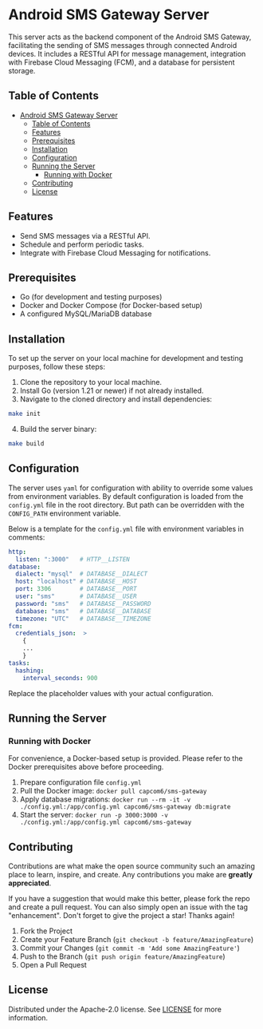 # Android SMS Gateway Server

This server acts as the backend component of the Android SMS Gateway, facilitating the sending of SMS messages through connected Android devices. It includes a RESTful API for message management, integration with Firebase Cloud Messaging (FCM), and a database for persistent storage.

## Table of Contents

- [Android SMS Gateway Server](#android-sms-gateway-server)
  - [Table of Contents](#table-of-contents)
  - [Features](#features)
  - [Prerequisites](#prerequisites)
  - [Installation](#installation)
  - [Configuration](#configuration)
  - [Running the Server](#running-the-server)
    - [Running with Docker](#running-with-docker)
  - [Contributing](#contributing)
  - [License](#license)

## Features

- Send SMS messages via a RESTful API.
- Schedule and perform periodic tasks.
- Integrate with Firebase Cloud Messaging for notifications.

## Prerequisites

- Go (for development and testing purposes)
- Docker and Docker Compose (for Docker-based setup)
- A configured MySQL/MariaDB database

## Installation

To set up the server on your local machine for development and testing purposes, follow these steps:

1. Clone the repository to your local machine.
2. Install Go (version 1.21 or newer) if not already installed.
3. Navigate to the cloned directory and install dependencies:

```bash
make init
```

4. Build the server binary:

```bash
make build
```

## Configuration

The server uses `yaml` for configuration with ability to override some values from environment variables. By default configuration is loaded from the `config.yml` file in the root directory. But path can be overridden with the `CONFIG_PATH` environment variable.

Below is a template for the `config.yml` file with environment variables in comments:

```yaml
http:
  listen: ":3000"   # HTTP__LISTEN
database:
  dialect: "mysql"  # DATABASE__DIALECT
  host: "localhost" # DATABASE__HOST
  port: 3306        # DATABASE__PORT
  user: "sms"       # DATABASE__USER
  password: "sms"   # DATABASE__PASSWORD
  database: "sms"   # DATABASE__DATABASE
  timezone: "UTC"   # DATABASE__TIMEZONE
fcm:
  credentials_json:  >
    {
    ...
    }
tasks:
  hashing:
    interval_seconds: 900
```

Replace the placeholder values with your actual configuration.

## Running the Server

### Running with Docker

For convenience, a Docker-based setup is provided. Please refer to the Docker prerequisites above before proceeding.

1. Prepare configuration file `config.yml`
2. Pull the Docker image: `docker pull capcom6/sms-gateway`
3. Apply database migrations: `docker run --rm -it -v ./config.yml:/app/config.yml capcom6/sms-gateway db:migrate`
4. Start the server: `docker run -p 3000:3000 -v ./config.yml:/app/config.yml capcom6/sms-gateway`

## Contributing

Contributions are what make the open source community such an amazing place to learn, inspire, and create. Any contributions you make are **greatly appreciated**.

If you have a suggestion that would make this better, please fork the repo and create a pull request. You can also simply open an issue with the tag "enhancement".
Don't forget to give the project a star! Thanks again!

1. Fork the Project
2. Create your Feature Branch (`git checkout -b feature/AmazingFeature`)
3. Commit your Changes (`git commit -m 'Add some AmazingFeature'`)
4. Push to the Branch (`git push origin feature/AmazingFeature`)
5. Open a Pull Request

## License

Distributed under the Apache-2.0 license. See [LICENSE](LICENSE) for more information.